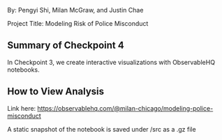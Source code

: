 By: Pengyi Shi, Milan McGraw, and Justin Chae

Project Title: Modeling Risk of Police Misconduct

## Summary of Checkpoint 4
In Checkpoint 3, we create interactive visualizations with ObservableHQ notebooks. 

## How to View Analysis
Link here: https://observablehq.com/@milan-chicago/modeling-police-misconduct

A static snapshot of the notebook is saved under /src as a .gz file



